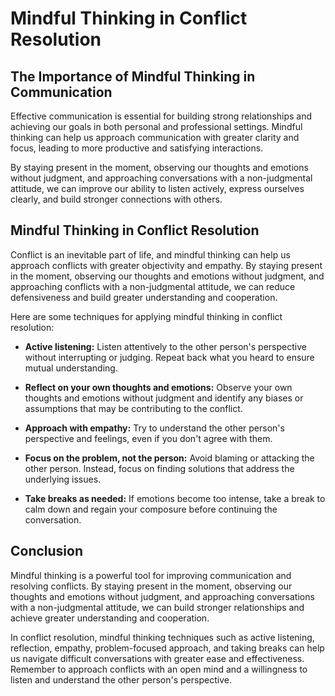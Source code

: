 Mindful Thinking in Conflict Resolution
======================================================================================

The Importance of Mindful Thinking in Communication
---------------------------------------------------

Effective communication is essential for building strong relationships and achieving our goals in both personal and professional settings. Mindful thinking can help us approach communication with greater clarity and focus, leading to more productive and satisfying interactions.

By staying present in the moment, observing our thoughts and emotions without judgment, and approaching conversations with a non-judgmental attitude, we can improve our ability to listen actively, express ourselves clearly, and build stronger connections with others.

Mindful Thinking in Conflict Resolution
---------------------------------------

Conflict is an inevitable part of life, and mindful thinking can help us approach conflicts with greater objectivity and empathy. By staying present in the moment, observing our thoughts and emotions without judgment, and approaching conflicts with a non-judgmental attitude, we can reduce defensiveness and build greater understanding and cooperation.

Here are some techniques for applying mindful thinking in conflict resolution:

* **Active listening:** Listen attentively to the other person's perspective without interrupting or judging. Repeat back what you heard to ensure mutual understanding.

* **Reflect on your own thoughts and emotions:** Observe your own thoughts and emotions without judgment and identify any biases or assumptions that may be contributing to the conflict.

* **Approach with empathy:** Try to understand the other person's perspective and feelings, even if you don't agree with them.

* **Focus on the problem, not the person:** Avoid blaming or attacking the other person. Instead, focus on finding solutions that address the underlying issues.

* **Take breaks as needed:** If emotions become too intense, take a break to calm down and regain your composure before continuing the conversation.

Conclusion
----------

Mindful thinking is a powerful tool for improving communication and resolving conflicts. By staying present in the moment, observing our thoughts and emotions without judgment, and approaching conversations with a non-judgmental attitude, we can build stronger relationships and achieve greater understanding and cooperation.

In conflict resolution, mindful thinking techniques such as active listening, reflection, empathy, problem-focused approach, and taking breaks can help us navigate difficult conversations with greater ease and effectiveness. Remember to approach conflicts with an open mind and a willingness to listen and understand the other person's perspective.
